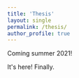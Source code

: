 ```yaml
---
title: 'Thesis'
layout: single
permalink: /thesis/
author_profile: true
---
```


Coming summer 2021!

It's here! Finally.
